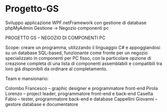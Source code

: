 # Progetto-GS

Sviluppo applicazione WPF.netFramework con gestione di database phpMyAdmin
Gestione -> Negozio componenti pc

PROGETTO GS – NEGOZIO DI COMPONENTI PC

Scope: creare un programma, utilizzando il linguaggio C# e appoggiandosi su un database SQL-based, funzionante come fronte per un negozio specializzato in componenti per PC fisso, con la particolare opzione di creazione completa di una lista di componenti assemblabili e compatibili tra loro giá disponibili da ordinare al completamento.

Team e mansionario:

Colombo Francesco – graphic designer e programmatore front-end
Pirola Lorenzo – project leader, programmatore front-end e back-end
Casetta Fabio – tester, programmatore back-end e database
Cappellini Giovanni – gestore database e documentatore



